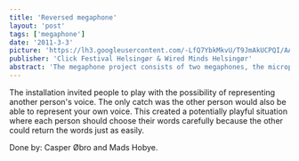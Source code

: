 ```yaml
---
title: 'Reversed megaphone'
layout: 'post'
tags: ['megaphone']
date: '2011-3-3'
picture: 'https://lh3.googleusercontent.com/-LfQ7YbkMkvU/T9JmAkUCPQI/AAAAAAAAHjQ/NDmFk6ZL5A4/s603/MegaphoneProject_MadsHobye_IMG_9837.jpg'
publisher: 'Click Festival Helsingør & Wired Minds Helsingør'
abstract: 'The megaphone project consists of two megaphones, the microphone of one megaphone is connected to the speaker of the other. When you talk in one megaphone your voice comes out of the other, creating an odd feedback loop between two participants representing each others voices.'
---
```


The installation invited people to play with the possibility of representing another person's voice. The only catch was the other person would also be able to represent your own voice. This created a potentially playful situation where each person should choose their words carefully because the other could return the words just as easily.

Done by: Casper Øbro and Mads Hobye.
